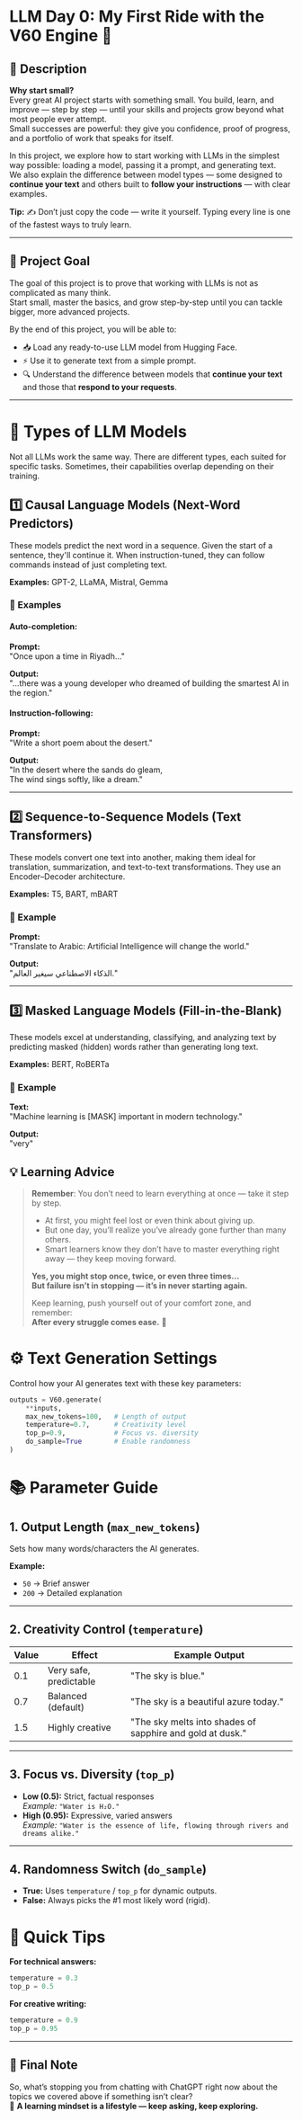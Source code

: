 # **LLM Day 0: My First Ride with the V60 Engine** 🚀

## 📜 **Description**  
**Why start small?**  
Every great AI project starts with something small. You build, learn, and improve — step by step — until your skills and projects grow beyond what most people ever attempt.  
Small successes are powerful: they give you confidence, proof of progress, and a portfolio of work that speaks for itself.  

In this project, we explore how to start working with LLMs in the simplest way possible: loading a model, passing it a prompt, and generating text.  
We also explain the difference between model types — some designed to **continue your text** and others built to **follow your instructions** — with clear examples.  

**Tip:** ✍️ Don’t just copy the code — write it yourself. Typing every line is one of the fastest ways to truly learn.  

---

## 🎯 **Project Goal**  
The goal of this project is to prove that working with LLMs is not as complicated as many think.  
Start small, master the basics, and grow step-by-step until you can tackle bigger, more advanced projects.  

By the end of this project, you will be able to:  
- 📥 Load any ready-to-use LLM model from Hugging Face.  
- ⚡ Use it to generate text from a simple prompt.  
- 🔍 Understand the difference between models that **continue your text** and those that **respond to your requests**.  

---

# 🧠 Types of LLM Models

Not all LLMs work the same way. There are different types, each suited for specific tasks. Sometimes, their capabilities overlap depending on their training.

## 1️⃣ Causal Language Models (Next-Word Predictors)

These models predict the next word in a sequence. Given the start of a sentence, they'll continue it. When instruction-tuned, they can follow commands instead of just completing text.

**Examples:** GPT-2, LLaMA, Mistral, Gemma

### 📌 Examples

#### Auto-completion:
**Prompt:**  
"Once upon a time in Riyadh..."

**Output:**  
"...there was a young developer who dreamed of building the smartest AI in the region."

#### Instruction-following:
**Prompt:**  
"Write a short poem about the desert."

**Output:**  
"In the desert where the sands do gleam,  
The wind sings softly, like a dream."

---

## 2️⃣ Sequence-to-Sequence Models (Text Transformers)

These models convert one text into another, making them ideal for translation, summarization, and text-to-text transformations. They use an Encoder–Decoder architecture.

**Examples:** T5, BART, mBART

### 📌 Example

**Prompt:**  
"Translate to Arabic: Artificial Intelligence will change the world."

**Output:**  
"الذكاء الاصطناعي سيغير العالم."

---

## 3️⃣ Masked Language Models (Fill-in-the-Blank)

These models excel at understanding, classifying, and analyzing text by predicting masked (hidden) words rather than generating long text.

**Examples:** BERT, RoBERTa

### 📌 Example

**Text:**  
"Machine learning is [MASK] important in modern technology."

**Output:**  
"very"

## 💡 Learning Advice  

> **Remember**: You don’t need to learn everything at once — take it step by step.  
> - At first, you might feel lost or even think about giving up.  
> - But one day, you’ll realize you’ve already gone further than many others.  
> - Smart learners know they don’t have to master everything right away — they keep moving forward.  
>  
> **Yes, you might stop once, twice, or even three times…**  
> **But failure isn’t in stopping — it’s in never starting again.**  
>  
> Keep learning, push yourself out of your comfort zone, and remember:  
> **After every struggle comes ease.** 🌟  

# ⚙️ Text Generation Settings

Control how your AI generates text with these key parameters:

```python
outputs = V60.generate(
    **inputs,
    max_new_tokens=100,   # Length of output
    temperature=0.7,      # Creativity level
    top_p=0.9,            # Focus vs. diversity
    do_sample=True        # Enable randomness
)
```
# 📚 Parameter Guide

## 1. Output Length (`max_new_tokens`)
Sets how many words/characters the AI generates.

**Example:**
- `50` → Brief answer  
- `200` → Detailed explanation  

---

## 2. Creativity Control (`temperature`)
| Value | Effect                | Example Output |
|-------|-----------------------|----------------|
| 0.1   | Very safe, predictable| "The sky is blue." |
| 0.7   | Balanced (default)    | "The sky is a beautiful azure today." |
| 1.5   | Highly creative       | "The sky melts into shades of sapphire and gold at dusk." |

---

## 3. Focus vs. Diversity (`top_p`)
- **Low (0.5):** Strict, factual responses  
  _Example:_ `"Water is H₂O."`
- **High (0.95):** Expressive, varied answers  
  _Example:_ `"Water is the essence of life, flowing through rivers and dreams alike."`

---

## 4. Randomness Switch (`do_sample`)
- **True:** Uses `temperature` / `top_p` for dynamic outputs.  
- **False:** Always picks the #1 most likely word (rigid).

# 🎯 Quick Tips

**For technical answers:**
```python
temperature = 0.3
top_p = 0.5
```
**For creative writing:**
```python
temperature = 0.9
top_p = 0.95
```


---

## 🚀 Final Note

So, what’s stopping you from chatting with ChatGPT right now about the topics we covered above if something isn’t clear?  
💭 **A learning mindset is a lifestyle — keep asking, keep exploring.**

